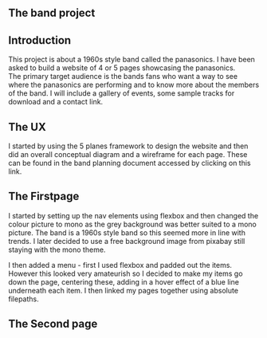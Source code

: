 The band project
----------------

Introduction
------------
This project is about a 1960s style band called the panasonics.
I have been asked to build a website of 4 or 5 pages showcasing the panasonics.  
The primary target audience is the bands fans who want a way to see where the panasonics are performing and to know more about the members of the band.
I will include a gallery of events, some sample tracks for download and a contact link.

The UX 
-------
I started by using the 5 planes framework to design the website and then did an overall conceptual diagram
and a wireframe for each page.  These can be found in the band planning document accessed by clicking on this link.  

The Firstpage
-------------

I started by setting up the nav elements using flexbox and then changed the colour picture to mono as 
the grey background was better suited to a mono picture.  The band is a 1960s style band so this seemed
more in line with trends.  I later decided to use a free background image from pixabay still staying with the mono theme.

I then added a menu - first I used flexbox and padded out the items.  However this looked very amateurish so I decided
to make my items go down the page, centering these, adding in a hover effect of a blue line underneath each item.  I then linked my pages together
using absolute filepaths.

The Second page
---------------